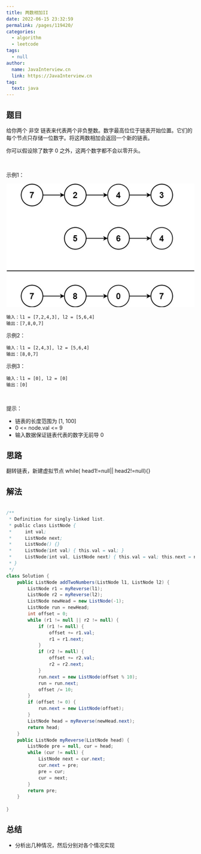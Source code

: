 ```yaml
---
title: 两数相加II
date: 2022-06-15 23:32:59
permalink: /pages/119420/
categories: 
  - algorithm
  - leetcode
tags: 
  - null
author: 
  name: JavaInterview.cn
  link: https://JavaInterview.cn
tag: 
  text: java
---
```



## 题目
给你两个 非空 链表来代表两个非负整数。数字最高位位于链表开始位置。它们的每个节点只存储一位数字。将这两数相加会返回一个新的链表。

你可以假设除了数字 0 之外，这两个数字都不会以零开头。

 

示例1：

![](../../../media/pictures/leetcode/1626420025-fZfzMX-image.png)

    输入：l1 = [7,2,4,3], l2 = [5,6,4]
    输出：[7,8,0,7]
示例2：

    输入：l1 = [2,4,3], l2 = [5,6,4]
    输出：[8,0,7]
示例3：

    输入：l1 = [0], l2 = [0]
    输出：[0]
 

提示：

- 链表的长度范围为 [1, 100]
- 0 <= node.val <= 9
- 输入数据保证链表代表的数字无前导 0



## 思路

翻转链表，新建虚拟节点 while( head1!=null|| head2!=null){}

## 解法
```java

/**
 * Definition for singly-linked list.
 * public class ListNode {
 *     int val;
 *     ListNode next;
 *     ListNode() {}
 *     ListNode(int val) { this.val = val; }
 *     ListNode(int val, ListNode next) { this.val = val; this.next = next; }
 * }
 */
class Solution {
    public ListNode addTwoNumbers(ListNode l1, ListNode l2) {
        ListNode r1 = myReverse(l1);
        ListNode r2 = myReverse(l2);
        ListNode newHead = new ListNode(-1);
        ListNode run = newHead;
        int offset = 0;
        while (r1 != null || r2 != null) {
            if (r1 != null) {
                offset += r1.val;
                r1 = r1.next;
            }
            if (r2 != null) {
                offset += r2.val;
                r2 = r2.next;
            }
            run.next = new ListNode(offset % 10);
            run = run.next;
            offset /= 10;
        }
        if (offset != 0) {
            run.next = new ListNode(offset);
        }
        ListNode head = myReverse(newHead.next);
        return head;
    }
    public ListNode myReverse(ListNode head) {
        ListNode pre = null, cur = head;
        while (cur != null) {
            ListNode next = cur.next;
            cur.next = pre;
            pre = cur;
            cur = next;
        }
        return pre;
    }
    
}

```

## 总结

- 分析出几种情况，然后分别对各个情况实现 
